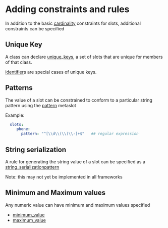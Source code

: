 # Adding constraints and rules

In addition to the basic [cardinality](slots) constraints for slots, additional constraints can be specified

## Unique Key

A class can declare [unique_keys](https://w3id.org/linkml/unique_keys), a set of slots that are unique for members of that class.

[identifier](https://w3id.org/linkml/identifier)s are special cases of unique keys.

## Patterns

The value of a slot can be constrained to conform to a particular string pattern using the [pattern](https://w3id.org/linkml/pattern) metaslot

Example:

```yaml
  slots:
     phone:
       pattern: "^[\\d\\(\\)\\-]+$"   ## regular expression

```

## String serialization

A rule for generating the string value of a slot can be specified as a [string_serializationpattern](https://w3id.org/linkml/string_serializationpattern)

Note: this may not yet be implemented in all frameworks

## Minimum and Maximum values

Any numeric value can have minimum and maximum values specified

 * [minimum_value](https://w3id.org/linkml/minimum_value)
 * [maximum_value](https://w3id.org/linkml/maximum_value)




